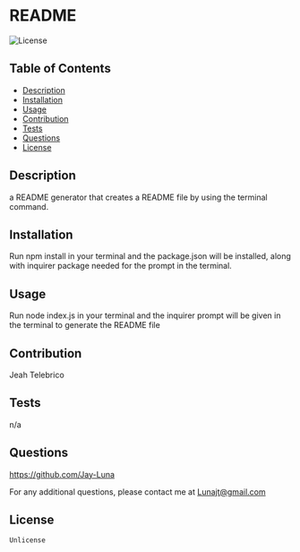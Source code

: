 # README
  
  ![License](https://img.shields.io/badge/License-Unlicense-yellow.svg)
  ## Table of Contents
  * [Description](#description)
  * [Installation](#installation)
  * [Usage](#usage)
  * [Contribution](#contribution)
  * [Tests](#tests)
  * [Questions](#questions)
  * [License](#license)

  ## Description
  a README generator that creates a README file by using the terminal command.
  ## Installation
  Run npm install in your terminal and the package.json will be installed, along with inquirer package needed for the prompt in the terminal.
  ## Usage
  Run node index.js in your terminal and the inquirer prompt will be given in the terminal to generate the README file
  ## Contribution
  Jeah Telebrico
  ## Tests
  n/a
  ## Questions
  https://github.com/Jay-Luna
  
  For any additional questions, please contact me at Lunajt@gmail.com

## License 
    
    Unlicense